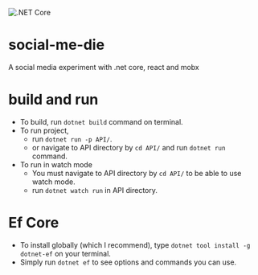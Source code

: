 ![.NET Core](https://github.com/canyener/social-me-die/workflows/.NET%20Core/badge.svg)
# social-me-die
A social media experiment with .net core, react and mobx

# build and run
- To build, run `dotnet build` command on terminal.
- To run project,
  - run `dotnet run -p API/`. 
  - or navigate to API directory by `cd API/` and run `dotnet run` command.
- To run in watch mode
  - You must navigate to API directory by `cd API/` to be able to use watch mode.
  - run `dotnet watch run` in API directory.

# Ef Core
- To install globally (which I recommend), type `dotnet tool install -g dotnet-ef` on your terminal.
- Simply run `dotnet ef` to see options and commands you can use.